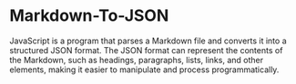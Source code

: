 # Markdown-To-JSON
JavaScript is a program that parses a Markdown file and converts it into a structured JSON format. The JSON format can represent the contents of the Markdown, such as headings, paragraphs, lists, links, and other elements, making it easier to manipulate and process programmatically.
